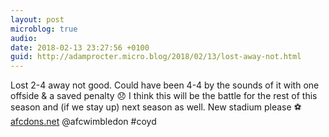 ```yaml
---
layout: post
microblog: true
audio: 
date: 2018-02-13 23:27:56 +0100
guid: http://adamprocter.micro.blog/2018/02/13/lost-away-not.html
---
```

Lost 2-4 away not good. Could have been 4-4 by the sounds of it with one offside & a saved penalty 😞 I think this will be the battle for the rest of this season and (if we stay up) next season as well. New stadium please ⚽️ [afcdons.net](http://afcdons.net) @afcwimbledon #coyd
